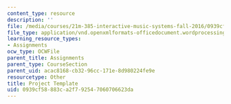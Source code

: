 ```yaml
---
content_type: resource
description: ''
file: /media/courses/21m-385-interactive-music-systems-fall-2016/0939cf58883ca2f792547060706623da_MIT21M_385F16_project-template.docx
file_type: application/vnd.openxmlformats-officedocument.wordprocessingml.document
learning_resource_types:
- Assignments
ocw_type: OCWFile
parent_title: Assignments
parent_type: CourseSection
parent_uid: acac8168-cb32-96cc-171e-8d980224fe9e
resourcetype: Other
title: Project Template
uid: 0939cf58-883c-a2f7-9254-7060706623da
---
```

